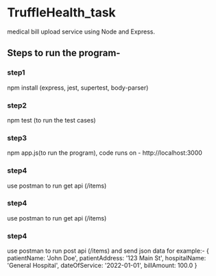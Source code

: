 # TruffleHealth_task
medical bill upload service using Node and Express.


## Steps to run the program-

### step1
npm install (express, jest, supertest, body-parser)

### step2
npm test (to run the test cases)


### step3
npm app.js(to run the program), code runs on - http://localhost:3000

### step4
use postman to run get api (/items)

### step4
use postman to run get api (/items)

### step4
use postman to run post api (/items) and send json data for example:-  {        patientName: 'John Doe',        patientAddress: '123 Main St',        hospitalName: 'General Hospital',        dateOfService: '2022-01-01',        billAmount: 100.0      } 
